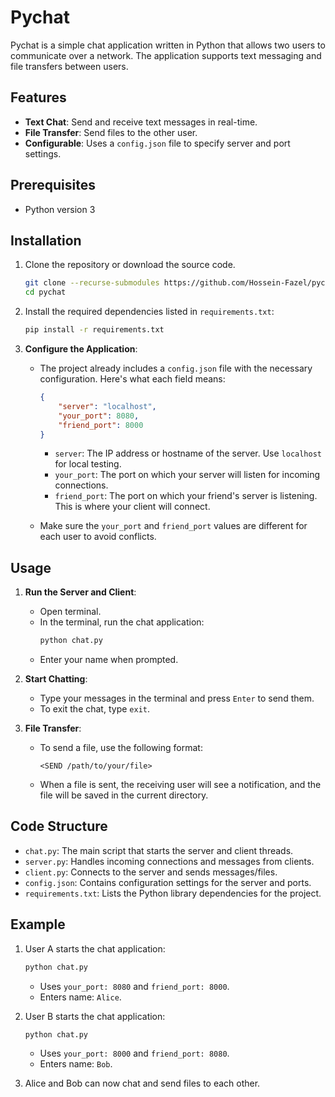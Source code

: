 # Pychat

Pychat is a simple chat application written in Python that allows two users to communicate over a network. The application supports text messaging and file transfers between users.

## Features

- **Text Chat**: Send and receive text messages in real-time.
- **File Transfer**: Send files to the other user.
- **Configurable**: Uses a `config.json` file to specify server and port settings.

## Prerequisites

- Python version 3

## Installation

1. Clone the repository or download the source code.
   ```bash
   git clone --recurse-submodules https://github.com/Hossein-Fazel/pychat.git
   cd pychat
   ```

2. Install the required dependencies listed in `requirements.txt`:
   ```bash
   pip install -r requirements.txt
   ```

3. **Configure the Application**:
   - The project already includes a `config.json` file with the necessary configuration. Here's what each field means:
     ```json
     {
         "server": "localhost",
         "your_port": 8080,
         "friend_port": 8000
     }
     ```
     - `server`: The IP address or hostname of the server. Use `localhost` for local testing.
     - `your_port`: The port on which your server will listen for incoming connections.
     - `friend_port`: The port on which your friend's server is listening. This is where your client will connect.

   - Make sure the `your_port` and `friend_port` values are different for each user to avoid conflicts.

## Usage

1. **Run the Server and Client**:
   - Open terminal.
   - In the terminal, run the chat application:
     ```bash
     python chat.py
     ```
   - Enter your name when prompted.

2. **Start Chatting**:
   - Type your messages in the terminal and press `Enter` to send them.
   - To exit the chat, type `exit`.

3. **File Transfer**:
   - To send a file, use the following format:
     ```
     <SEND /path/to/your/file>
     ```
   - When a file is sent, the receiving user will see a notification, and the file will be saved in the current directory.

## Code Structure

- `chat.py`: The main script that starts the server and client threads.
- `server.py`: Handles incoming connections and messages from clients.
- `client.py`: Connects to the server and sends messages/files.
- `config.json`: Contains configuration settings for the server and ports.
- `requirements.txt`: Lists the Python library dependencies for the project.

## Example

1. User A starts the chat application:
   ```bash
   python chat.py
   ```
   - Uses `your_port: 8080` and `friend_port: 8000`.
   - Enters name: `Alice`.

2. User B starts the chat application:
   ```bash
   python chat.py
   ```
   - Uses `your_port: 8000` and `friend_port: 8080`.
   - Enters name: `Bob`.

3. Alice and Bob can now chat and send files to each other.
